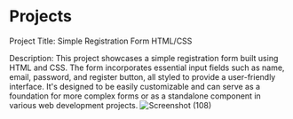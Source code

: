 # Projects
Project Title: Simple Registration Form HTML/CSS

Description:
This project showcases a simple registration form built using HTML and CSS. 
The form incorporates essential input fields such as name, email, password, and register button, all styled to provide a user-friendly interface. 
It's designed to be easily customizable and can serve as a foundation for more complex forms or as a standalone component in various web development projects.
![Screenshot (108)](https://github.com/Onkarwa/Projects/assets/122361503/aa279223-b850-43bf-966b-51fc9e676fbb)

